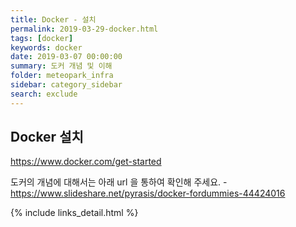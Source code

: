 ```yaml
---
title: Docker - 설치
permalink: 2019-03-29-docker.html
tags: [docker]
keywords: docker
date: 2019-03-07 00:00:00
summary: 도커 개념 및 이해
folder: meteopark_infra
sidebar: category_sidebar
search: exclude
---
```



## Docker 설치
https://www.docker.com/get-started

도커의 개념에 대해서는 아래 url 을 통하여 확인해 주세요.
    - https://www.slideshare.net/pyrasis/docker-fordummies-44424016




{% include links_detail.html %}

